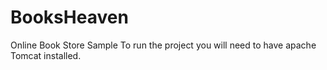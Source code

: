 # BooksHeaven
Online Book Store Sample
To run the project you will need to have apache Tomcat installed.
